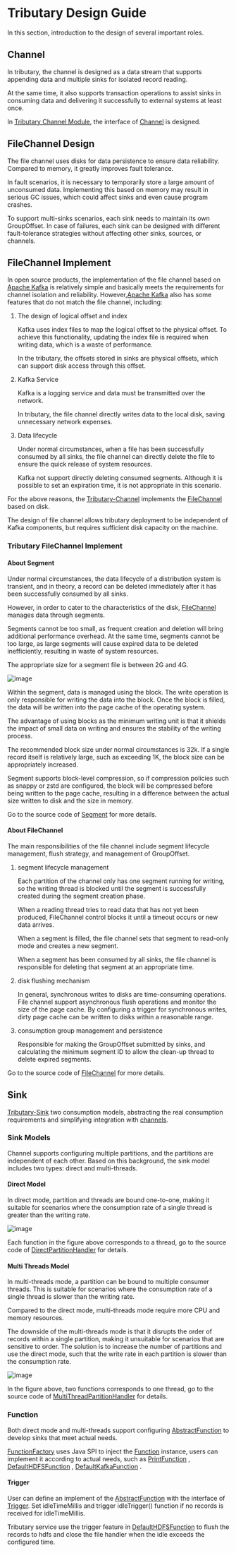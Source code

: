 # Tributary Design Guide

In this section, introduction to the design of several important roles.

## Channel

In tributary, the channel is designed as a data stream that supports appending data and multiple sinks for isolated record reading.

At the same time, it also supports transaction operations to assist sinks in consuming data and delivering it successfully to external systems at least once.

In [Tributary Channel Module](../tributary-channel), the interface of
[Channel](../tributary-channel/tributary-channel-base/src/main/java/org/zicat/tributary/channel/Channel.java) is
designed.

## FileChannel Design

The file channel uses disks for data persistence to ensure data reliability. Compared to memory, it greatly improves fault tolerance.

In fault scenarios, it is necessary to temporarily store a large amount of unconsumed data. Implementing this based on memory may result in serious GC issues, which could affect sinks and even cause program crashes.

To support multi-sinks scenarios, each sink needs to maintain its own GroupOffset. In case of failures, each sink can be designed with different fault-tolerance strategies without affecting other sinks, sources, or channels.

## FileChannel Implement

In open source products, the implementation of the file channel based on [Apache Kafka](https://kafka.apache.org/) is relatively simple and basically meets the requirements for channel isolation and reliability.
However,[Apache Kafka](https://kafka.apache.org/) also has some features that do not match the file channel, including:

1. The design of logical offset and index

   Kafka uses index files to map the logical offset to the physical offset. To achieve this functionality, updating the index file is required when writing data, which is a waste of performance.

   In the tributary, the offsets stored in sinks are physical offsets, which can support disk access through this offset.

2. Kafka Service

   Kafka is a logging service and data must be transmitted over the network.

   In tributary, the file channel directly writes data to the local disk, saving unnecessary network expenses.

3. Data lifecycle

   Under normal circumstances, when a file has been successfully consumed by all sinks, the file channel can directly delete the file to ensure the quick release of system resources.

   Kafka not support directly deleting consumed segments. Although it is possible to set an expiration time, it is not appropriate in this scenario.

For the above reasons, the [Tributary-Channel](../tributary-channel)
implements the
[FileChannel](../tributary-channel/tributary-channel-file/src/main/java/org/zicat/tributary/channel/file/FileChannel.java)
based on disk.

The design of file channel allows tributary deployment to be independent of Kafka components, but requires sufficient disk capacity on the machine.

### Tributary FileChannel Implement

#### About Segment

Under normal circumstances, the data lifecycle of a distribution system is transient, and in theory, a record can be deleted immediately after it has been successfully consumed by all sinks.

However, in order to cater to the characteristics of the disk, 
[FileChannel](../tributary-channel/tributary-channel-file/src/main/java/org/zicat/tributary/channel/file/FileChannel.java)
manages data through segments.

Segments cannot be too small, as frequent creation and deletion will bring additional performance overhead. At the same time, segments cannot be too large, as large segments will cause expired data to be deleted inefficiently, resulting in waste of system resources.

The appropriate size for a segment file is between 2G and 4G.

![image](picture/segment_struct.png)

Within the segment, data is managed using the block. The write operation is only responsible for writing the data into the block. Once the block is filled, the data will be written into the page cache of the operating system.

The advantage of using blocks as the minimum writing unit is that it shields the impact of small data on writing and ensures the stability of the writing process.

The recommended block size under normal circumstances is 32k. If a single record itself is relatively large, such as exceeding 1K, the block size can be appropriately increased.

Segment supports block-level compression, so if compression policies such as snappy or zstd are configured, the block will be compressed before being written to the page cache, resulting in a difference between the actual size written to disk and the size in memory.

Go to the source code of
[Segment](../tributary-channel/tributary-channel-base/src/main/java/org/zicat/tributary/channel/Segment.java) for more
details.

#### About FileChannel

The main responsibilities of the file channel include segment lifecycle management, flush strategy, and management of GroupOffset.

1. segment lifecycle management

   Each partition of the channel only has one segment running for writing, so the writing thread is blocked until the segment is successfully created during the segment creation phase.
   
   When a reading thread tries to read data that has not yet been produced, FileChannel control blocks it until a timeout occurs or new data arrives.
   
   When a segment is filled, the file channel sets that segment to read-only mode and creates a new segment.
    
   When a segment has been consumed by all sinks, the file channel is responsible for deleting that segment at an appropriate time.

2. disk flushing mechanism

   In general, synchronous writes to disks are time-consuming operations. 
   File channel support asynchronous flush operations and monitor the size of the page cache. 
   By configuring a trigger for synchronous writes, dirty page cache can be written to disks within a reasonable range.

3. consumption group management and persistence

   Responsible for making the GroupOffset submitted by sinks, and calculating the minimum segment ID to allow the clean-up thread to delete expired segments.

Go to the source code of
[FileChannel](../tributary-channel/tributary-channel-file/src/main/java/org/zicat/tributary/channel/file/FileChannel.java)
for more details.

## Sink

[Tributary-Sink](../tributary-sink) two consumption models, abstracting the real consumption requirements and simplifying integration with [channels](../tributary-channel).

### Sink Models

Channel supports configuring multiple partitions, and the partitions are independent of each other. Based on this background, the sink model includes two types: direct and multi-threads.

#### Direct Model

In direct mode, partition and threads are bound one-to-one, making it suitable for scenarios where the consumption rate of a single thread is greater than the writing rate.

![image](picture/direct_sink_model.png)

Each function in the figure above corresponds to a thread, go to the source code of
[DirectPartitionHandler](../tributary-sink/tributary-sink-base/src/main/java/org/zicat/tributary/sink/handler/DirectPartitionHandler.java)
for details.

#### Multi Threads Model

In multi-threads mode, a partition can be bound to multiple consumer threads. This is suitable for scenarios where the consumption rate of a single thread is slower than the writing rate.

Compared to the direct mode, multi-threads mode require more CPU and memory resources.

The downside of the multi-threads mode is that it disrupts the order of records within a single partition, making it unsuitable for scenarios that are sensitive to order. The solution is to increase the number of partitions and use the direct mode, such that the write rate in each partition is slower than the consumption rate.

![image](picture/multi_thread_sink_model.png)

In the figure above, two functions corresponds to one thread, go to the source code of
[MultiThreadPartitionHandler](../tributary-sink/tributary-sink-base/src/main/java/org/zicat/tributary/sink/handler/MultiThreadPartitionHandler.java)
for details.

### Function

Both direct mode and multi-threads support configuring
[AbstractFunction](../tributary-sink/tributary-sink-base/src/main/java/org/zicat/tributary/sink/function/AbstractFunction.java)
to develop sinks that meet actual needs.

[FunctionFactory](../tributary-sink/tributary-sink-base/src/main/java/org/zicat/tributary/sink/function/FunctionFactory.java)
uses Java SPI to inject
the [Function](../tributary-sink/tributary-sink-base/src/main/java/org/zicat/tributary/sink/function/AbstractFunction.java)
instance, users can implement it according to actual needs, such
as [PrintFunction](../tributary-sink/tributary-sink-base/src/main/java/org/zicat/tributary/sink/function/PrintFunctionFactory.java)
,
[DefaultHDFSFunction](../tributary-sink/tributary-sink-hdfs/src/main/java/org/zicat/tributary/sink/hdfs/DefaultHDFSFunctionFactory.java)
,
[DefaultKafkaFunction](../tributary-sink/tributary-sink-kafka/src/main/java/org/zicat/tributary/sink/kafka/DefaultKafkaFunctionFactory.java)
.

#### Trigger

User can define an implement of
the [AbstractFunction](../tributary-sink/tributary-sink-base/src/main/java/org/zicat/tributary/sink/function/AbstractFunction.java)
with the interface
of [Trigger](../tributary-sink/tributary-sink-base/src/main/java/org/zicat/tributary/sink/function/Trigger.java). Set
idleTimeMillis and trigger idleTrigger() function if no records is received for idleTimeMillis.

Tributary service use the trigger feature
in [DefaultHDFSFunction](../tributary-sink/tributary-sink-hdfs/src/main/java/org/zicat/tributary/sink/hdfs/DefaultHDFSFunction.java)
to flush the records to hdfs and close the file handler when the idle exceeds the configured time.

